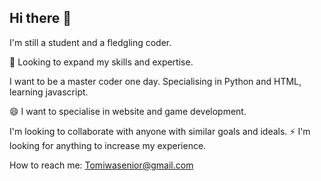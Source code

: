 ## Hi there 👋
I'm still a student and a fledgling coder.

🔭 Looking to expand my skills and expertise.

I want to be a master coder one day.
Specialising in Python and HTML,
learning javascript.

😄 I want to specialise in website and game development.

I'm looking to collaborate with anyone with similar goals and ideals.
⚡ I'm looking for anything to increase my experience.

How to reach me: Tomiwasenior@gmail.com

<!--
**King-Tom18/King-Tom18** is a ✨ _special_ ✨ repository because its `README.md` (this file) appears on your GitHub profile.

Here are some ideas to get you started:

-  I’m currently working on ...
- 🌱 I’m currently learning ...
- 👯 I’m looking to collaborate on ...
- 🤔 I’m looking for help with ...
- 💬 Ask me about ...
- 📫 How to reach me: ...
-  Pronouns: ...
-  Fun fact: ...
-->
